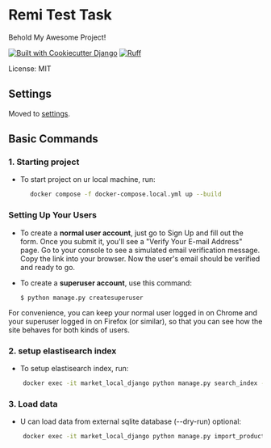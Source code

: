 # Remi Test Task

Behold My Awesome Project!

[![Built with Cookiecutter Django](https://img.shields.io/badge/built%20with-Cookiecutter%20Django-ff69b4.svg?logo=cookiecutter)](https://github.com/cookiecutter/cookiecutter-django/)
[![Ruff](https://img.shields.io/endpoint?url=https://raw.githubusercontent.com/astral-sh/ruff/main/assets/badge/v2.json)](https://github.com/astral-sh/ruff)

License: MIT

## Settings

Moved to [settings](https://cookiecutter-django.readthedocs.io/en/latest/1-getting-started/settings.html).

## Basic Commands

### 1. Starting project

 - To start project on ur local machine, run:
```bash
      docker compose -f docker-compose.local.yml up --build
```
### Setting Up Your Users

- To create a **normal user account**, just go to Sign Up and fill out the form. Once you submit it, you'll see a "Verify Your E-mail Address" page. Go to your console to see a simulated email verification message. Copy the link into your browser. Now the user's email should be verified and ready to go.

- To create a **superuser account**, use this command:

      $ python manage.py createsuperuser

For convenience, you can keep your normal user logged in on Chrome and your superuser logged in on Firefox (or similar), so that you can see how the site behaves for both kinds of users.

### 2. setup elastisearch index
 - To setup elastisearch index, run:
```bash
    docker exec -it market_local_django python manage.py search_index --rebuild
```

### 3. Load data
 - U can load data from external sqlite database (--dry-run) optional:
```bash
    docker exec -it market_local_django python manage.py import_products_from_sql
```

